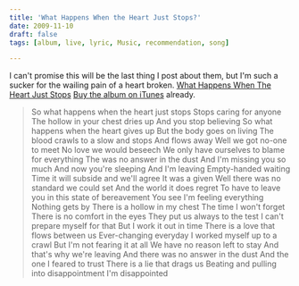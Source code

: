 ```yaml
---
title: 'What Happens When the Heart Just Stops?'
date: 2009-11-10
draft: false
tags: [album, live, lyric, Music, recommendation, song]

---
```


I can't promise this will be the last thing I post about them, but I'm such a sucker for the wailing pain of a heart broken. [What Happens When The Heart Just Stops](https://chrisenns.com/wp-content/uploads/2009/11/What-Happens-When-The-Heart-Just-Stops1.mp3) [Buy the album on iTunes](http://click.linksynergy.com/fs-bin/stat?id=6PFrOqNV4B8&offerid=146261&type=3&subid=0&tmpid=1826&RD_PARM1=http%253A%252F%252Fitunes.apple.com%252Fca%252Falbum%252Fstrict-joy-deluxe-edition%252Fid334528009%253Fuo%253D4%2526partnerId%253D30) already.

> So what happens when the heart just stops Stops caring for anyone The hollow in your chest dries up And you stop believing So what happens when the heart gives up But the body goes on living The blood crawls to a slow and stops And flows away Well we got no-one to meet No love we would beseech We only have ourselves to blame for everything The was no answer in the dust And I'm missing you so much And now you're sleeping And I'm leaving Empty-handed waiting Time it will subside and we'll agree It was a given Well there was no standard we could set And the world it does regret To have to leave you in this state of bereavement You see I'm feeling everything Nothing gets by There is a hollow in my chest The time I won't forget There is no comfort in the eyes They put us always to the test I can't prepare myself for that But I work it out in time There is a love that flows between us Ever-changing everyday I worked myself up to a crawl But I'm not fearing it at all We have no reason left to stay And that's why we're leaving And there was no answer in the dust And the one I feared to trust There is a lie that drags us Beating and pulling into disappointment I'm disappointed